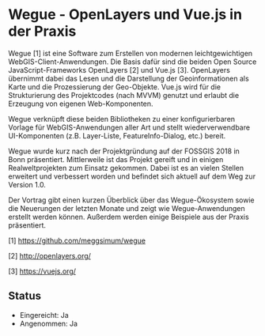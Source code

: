 # Wegue - OpenLayers und Vue.js in der Praxis

Wegue [1] ist eine Software zum Erstellen von modernen leichtgewichtigen WebGIS-Client-Anwendungen. Die Basis dafür sind die beiden Open Source JavaScript-Frameworks OpenLayers [2] und Vue.js [3]. OpenLayers übernimmt dabei das Lesen und die Darstellung der Geoinformationen als Karte und die Prozessierung der Geo-Objekte. Vue.js wird für die Strukturierung des Projektcodes (nach MVVM) genutzt und erlaubt die Erzeugung von eigenen Web-Komponenten.

Wegue verknüpft diese beiden Bibliotheken zu einer konfigurierbaren Vorlage für WebGIS-Anwendungen aller Art und stellt wiederverwendbare UI-Komponenten (z.B. Layer-Liste, FeatureInfo-Dialog, etc.) bereit.

Wegue wurde kurz nach der Projektgründung auf der FOSSGIS 2018 in Bonn präsentiert. Mittlerweile ist das Projekt gereift und in einigen Realweltprojekten zum Einsatz gekommen. Dabei ist es an vielen Stellen erweitert und verbessert worden und befindet sich aktuell auf dem Weg zur Version 1.0.

Der Vortrag gibt einen kurzen Überblick über das Wegue-Ökosystem sowie die Neuerungen der letzten Monate und zeigt wie Wegue-Anwendungen erstellt werden können. Außerdem werden einige Beispiele aus der Praxis präsentiert.

[1] https://github.com/meggsimum/wegue

[2] http://openlayers.org/

[3] https://vuejs.org/

## Status
  - Eingereicht: Ja
  - Angenommen: Ja
